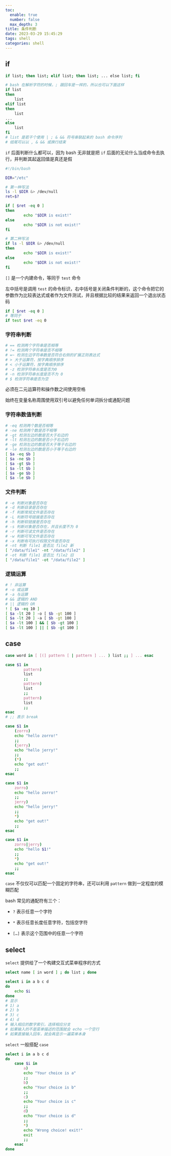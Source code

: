 ```yaml
---
toc:
  enable: true
  number: false
  max_depth: 3
title: 条件判断
date: 2023-03-29 15:45:29
tags: shell
categories: shell
---
```


## if

```sh
if list; then list; elif list; then list; ... else list; fi

# bash 在解析字符的时候，; 跟回车是一样的，所以也可以下面这样
if list
then
	list
elif list
then
	list
...
else
	list
fi
# list 是若干个使用 | ; & && 符号串联起来的 bash 命令序列
# 结尾可以以 , & && 或换行结束
```

`if` 后面判断什么都可以，因为 bash 无非就是把 `if` 后面的无论什么当成命令去执行，并判断其起返回值是真还是假

```sh
#!/bin/bash

DIR="/etc"

# 第一种写法
ls -l $DIR &> /dev/null
ret=$?

if [ $ret -eq 0 ]
then
		echo "$DIR is exist!" 
else
    	echo "$DIR is not exist!"
fi

# 第二种写法
if ls -l $DIR &> /dev/null
then
        echo "$DIR is exist!" 
else
        echo "$DIR is not exist!"
fi
```

`[]` 是一个内建命令，等同于 `test` 命令

左中括号是调用 `test` 的命令标识，右中括号是关闭条件判断的，这个命令把它的参数作为比较表达式或者作为文件测试，并且根据比较的结果来返回一个退出状态码

```sh
if [ $ret -eq 0 ]
# 等同于
if test $ret -eq 0
```

### 字符串判断

```sh
# == 检测两个字符串是否相等
# != 检测两个字符串是否不相等
# =~ 检测左边字符串数是否符合右侧的扩展正则表达式
# > 大于运算符，按字典顺序排序
# < 小于运算符，按字典顺序排序
# -z 检测字符串长度是否为0
# -n 检测字符串长度是否不为 0
# $ 检测字符串是否为空
```

必须在二元运算符和操作数之间使用空格

始终在变量名称周围使用双引号以避免任何单词拆分或通配问题

### 字符串数值判断

```sh
# -eq 检测两个数是否相等
# -ne 检测两个数是否不相等
# -gt 检测左边的数是否大于右边的
# -lt 检测左边的数是否小于右边的
# -ge 检测左边的数是否大于等于右边的
# -le 检测左边的数是否小于等于右边的
[ $a -eq $b ]
[ $a -ne $b ]
[ $a -gt $b ] 
[ $a -lt $b ] 
[ $a -ge $b ]
[ $a -le $b ]
```

### 文件判断

```sh
# -e 判断对象是否存在
# -d 判断目录是否存在
# -f 判断常规文件是否存在
# -L 判断符号链接是否存在
# -h 判断软链接是否存在
# -s 判断对象是否存在，并且长度不为 0
# -r 判断可读文件是否存在
# -w 判断可写文件是否存在
# -x 判断有可执行权限文件是否存在
# -nt 判断 file1 是否比 file2 新
[ "/data/file1" -nt "/data/file2" ]
# -ot 判断 file1 是否比 file2 旧
[ "/data/file1" -ot "/data/file2" ]
```

### 逻辑运算

```sh
# ! 非运算
# -o 或运算
# -a 与运算
# && 逻辑的 AND
# || 逻辑的 OR
! [ $a -eq 10 ]
[ $a -lt 20 ] -o [ $b -gt 100 ]
[ $a -lt 20 ] -a [ $b -gt 100 ] 
[ $a -lt 100 ] && [ $b -gt 100 ] 
[ $a -lt 100 ] || [ $b -gt 100 ]
```

## case

```sh
case word in [ [(] pattern [ | pattern ] ... ) list ;; ] ... esac

case $1 in
        pattern)
        list
        ;;
        pattern)
        list
        ;;
        pattern)
        list
        ;;
esac
# ;; 表示 break

case $1 in
	(zorro)
	echo "hello zorro!"
	;;
	(jerry)
	echo "hello jerry!"
	;;
	(*)
	echo "get out!"
	;;
esac

case $1 in
	zorro)
	echo "hello zorro!"
	;;
	jerry)
	echo "hello jerry!"
	;;
	*)
	echo "get out!"
	;;
esac

case $1 in
	zorro|jerry)
	echo "hello $1!"
	;;
	*)
	echo "get out!"
	;;
esac
```

`case` 不仅仅可以匹配一个固定的字符串，还可以利用 `pattern` 做到一定程度的模糊匹配

bash 常见的通配符有三个：

- `?` 表示任意一个字符

- `*` 表示任意长度任意字符，包括空字符

- `[…]` 表示这个范围中的任意一个字符

## select

`select` 提供给了一个构建交互式菜单程序的方式

```sh
select name [ in word ] ; do list ; done

select i in a b c d
do
	echo $i
done
# 显示
# 1) a
# 2) b
# 3) c
# 4) d
# 输入相应的数字索引，选择相应分支
# 如果输入的不是菜单描述的范围就会 echo 一个空行
# 如果直接输入回车，就会再显示一遍菜单本身
```

`select` 一般搭配 `case`

```sh
select i in a b c d
do
	case $i in
		a)
		echo "Your choice is a"
		;;
		b)
		echo "Your choice is b"
		;;
		c)
		echo "Your choice is c"
		;;
		d)
		echo "Your choice is d"
		;;
		*)
		echo "Wrong choice! exit!"
		exit
		;;
	esac
done
```
